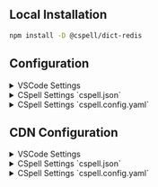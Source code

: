 
## Local Installation

```sh
npm install -D @cspell/dict-redis
```


## Configuration

<details>
<summary>VSCode Settings</summary>

Add the following to your VSCode settings:

**`.vscode/settings.json`**

```jsonc
{
  "cSpell.import": [
    "@cspell/dict-redis/cspell-ext.json"
  ],
  "cSpell.dictionaries": [
    "redis"
  ]
}
```

</details>

<details>
<summary>CSpell Settings `cspell.json`</summary>

**`cspell.json`**

```jsonc
{
  "import": [
    "@cspell/dict-redis/cspell-ext.json"
  ],
  "dictionaries": [
    "redis"
  ]
}
```

</details>

<details>
<summary>CSpell Settings `cspell.config.yaml`</summary>

**`cspell.config.yaml`**

```yaml
import:
  - "@cspell/dict-redis/cspell-ext.json"
dictionaries:
  - redis
```

</details>



## CDN Configuration

<details>
<summary>VSCode Settings</summary>

Add the following to your VSCode settings:

**`.vscode/settings.json`**

```jsonc
{
  "cSpell.import": [
    "https://cdn.jsdelivr.net/npm/@cspell/dict-redis@latest/cspell-ext.json/cspell-ext.json"
  ],
  "cSpell.dictionaries": [
    "redis"
  ]
}
```

</details>

<details>
<summary>CSpell Settings `cspell.json`</summary>

**`cspell.json`**

```jsonc
{
  "import": [
    "https://cdn.jsdelivr.net/npm/@cspell/dict-redis@latest/cspell-ext.json/cspell-ext.json"
  ],
  "dictionaries": [
    "redis"
  ]
}
```

</details>

<details>
<summary>CSpell Settings `cspell.config.yaml`</summary>

**`cspell.config.yaml`**

```yaml
import:
  - https://cdn.jsdelivr.net/npm/@cspell/dict-redis@latest/cspell-ext.json/cspell-ext.json
dictionaries:
  - redis
```

</details>


